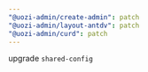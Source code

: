 ```yaml
---
"@uozi-admin/create-admin": patch
"@uozi-admin/layout-antdv": patch
"@uozi-admin/curd": patch
---
```


upgrade `shared-config`
